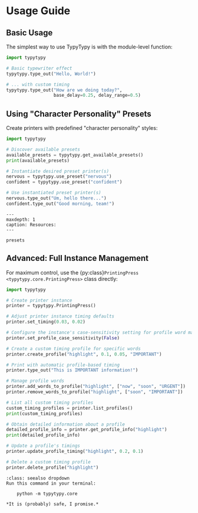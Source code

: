 # Usage Guide

## Basic Usage

The simplest way to use TypyTypy is with the module-level function:

```python
import typytypy

# Basic typewriter effect
typytypy.type_out("Hello, World!")

# ... with custom timing
typytypy.type_out("How are we doing today?",
                  base_delay=0.25, delay_range=0.5)
```

## Using "Character Personality" Presets

Create printers with predefined "character personality" styles:

```python
import typytypy

# Discover available presets
available_presets = typytypy.get_available_presets()
print(available_presets)

# Instantiate desired preset printer(s)
nervous = typytypy.use_preset("nervous")
confident = typytypy.use_preset("confident")

# Use instantiated preset printer(s)
nervous.type_out("Um, hello there...")
confident.type_out("Good morning, team!")
```

```{toctree}
---
maxdepth: 1
caption: Resources:
---

presets
```

## Advanced: Full Instance Management

For maximum control, use the {py:class}`PrintingPress <typytypy.core.PrintingPress>` class directly:

```python
import typytypy

# Create printer instance
printer = typytypy.PrintingPress()

# Adjust printer instance timing defaults
printer.set_timing(0.03, 0.02)

# Configure the instance's case-sensitivity setting for profile word matching
printer.set_profile_case_sensitivity(False)

# Create a custom timing profile for specific words
printer.create_profile("highlight", 0.1, 0.05, "IMPORTANT")

# Print with automatic profile-based timing
printer.type_out("This is IMPORTANT information!")

# Manage profile words
printer.add_words_to_profile("highlight", ["now", "soon", "URGENT"])
printer.remove_words_to_profile("highlight", ["soon", "IMPORTANT"])

# List all custom timing profiles
custom_timing_profiles = printer.list_profiles()
print(custom_timing_profiles)

# Obtain detailed information about a profile
detailed_profile_info = printer.get_profile_info("highlight")
print(detailed_profile_info)

# Update a profile's timings
printer.update_profile_timing("highlight", 0.2, 0.1)

# Delete a custom timing profile
printer.delete_profile("highlight")
```

```{admonition} A Little Spark (for the curious soul)
:class: seealso dropdown
Run this command in your terminal:

    python -m typytypy.core

*It is (probably) safe, I promise.*
```
